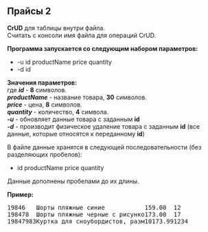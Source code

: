 ## Прайсы 2

**CrUD** для таблицы внутри файла.  
Считать с консоли имя файла для операций CrUD.  

**Программа запускается со следующим набором параметров:** 
* -u id productName price quantity
* -d id

**Значения параметров:**  
где ***id*** - **8** символов.  
***productName*** - название товара, **30** символов.  
***price*** - цена, **8** символов.  
***quantity*** - количество, **4** символа.  
***-u*** - обновляет данные товара с заданным **id**  
***-d*** - производит физическое удаление товара с заданным **id** (все данные, которые относятся к переданному **id**)

В файле данные хранятся в следующей последовательности (без разделяющих пробелов):  
* id productName price quantity

Данные дополнены пробелами до их длины.

**Пример:**  
<pre>
19846   Шорты пляжные синие           159.00  12  
198478  Шорты пляжные черные с рисунко173.00  17  
19847983Куртка для сноубордистов, разм10173.991234
</pre>

